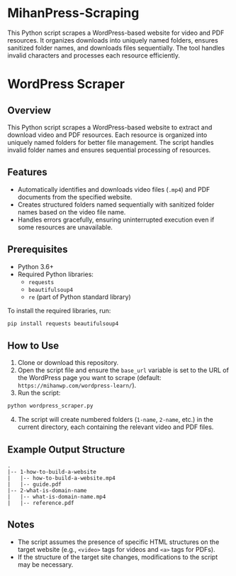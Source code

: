 # MihanPress-Scraping
 This Python script scrapes a WordPress-based website for video and PDF resources. It organizes downloads into uniquely named folders, ensures sanitized folder names, and downloads files sequentially. The tool handles invalid characters and processes each resource efficiently.
# WordPress Scraper

## Overview
This Python script scrapes a WordPress-based website to extract and download video and PDF resources. Each resource is organized into uniquely named folders for better file management. The script handles invalid folder names and ensures sequential processing of resources.

## Features
- Automatically identifies and downloads video files (`.mp4`) and PDF documents from the specified website.
- Creates structured folders named sequentially with sanitized folder names based on the video file name.
- Handles errors gracefully, ensuring uninterrupted execution even if some resources are unavailable.

## Prerequisites
- Python 3.6+
- Required Python libraries:
  - `requests`
  - `beautifulsoup4`
  - `re` (part of Python standard library)

To install the required libraries, run:
```bash
pip install requests beautifulsoup4
```

## How to Use
1. Clone or download this repository.
2. Open the script file and ensure the `base_url` variable is set to the URL of the WordPress page you want to scrape (default: `https://mihanwp.com/wordpress-learn/`).
3. Run the script:
```bash
python wordpress_scraper.py
```
4. The script will create numbered folders (`1-name`, `2-name`, etc.) in the current directory, each containing the relevant video and PDF files.

## Example Output Structure
```
.
|-- 1-how-to-build-a-website
|   |-- how-to-build-a-website.mp4
|   |-- guide.pdf
|-- 2-what-is-domain-name
|   |-- what-is-domain-name.mp4
|   |-- reference.pdf
```

## Notes
- The script assumes the presence of specific HTML structures on the target website (e.g., `<video>` tags for videos and `<a>` tags for PDFs).
- If the structure of the target site changes, modifications to the script may be necessary.

